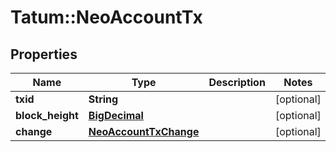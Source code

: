# Tatum::NeoAccountTx

## Properties
Name | Type | Description | Notes
------------ | ------------- | ------------- | -------------
**txid** | **String** |  | [optional] 
**block_height** | [**BigDecimal**](BigDecimal.md) |  | [optional] 
**change** | [**NeoAccountTxChange**](NeoAccountTxChange.md) |  | [optional] 

